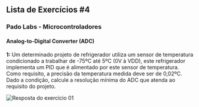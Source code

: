 <h2>Lista de Exercícios #4</h2>
<h3>Pado Labs - Microcontroladores</h3>
<h4>Analog-to-Digital Converter (ADC)</h4>

<strong>1:</strong> Um determinado projeto de refrigerador utiliza um sensor de temperatura condicionado a trabalhar de -75ºC até 5ºC (0V à VDD), este refrigerador implementa um PID que é alimentado por este sensor de temperatura. Como requisito, a precisão da temperatura medida deve ser de 0,02ºC. Dado a condição, calcule a resolução mínima do ADC que atenda ao requisito do projeto. 

<img src="" alt="Resposta do exercicio 01">
